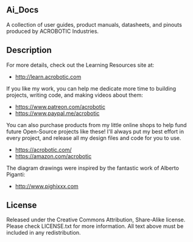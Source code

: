 ## Ai\_Docs

A collection of user guides, product manuals, datasheets, and pinouts produced
by ACROBOTIC Industries.

## Description

For more details, check out the Learning Resources site at:

   * http://learn.acrobotic.com

If you like my work, you can help me dedicate more time to building projects, 
writing code, and making videos about them:

   * https://www.patreon.com/acrobotic
   * https://www.paypal.me/acrobotic

You can also purchase products from my little online shops to help fund future 
Open-Source projects like these! I'll always put my best effort in every project, 
and release all my design files and code for you to use. 

   * https://acrobotic.com/
   * https://amazon.com/acrobotic

The diagram drawings were inspired by the fantastic work of Alberto Piganti:

   * http://www.pighixxx.com

## License

Released under the Creative Commons Attribution, Share-Alike license. Please 
check LICENSE.txt for more information. All text above must be included in any 
redistribution.
